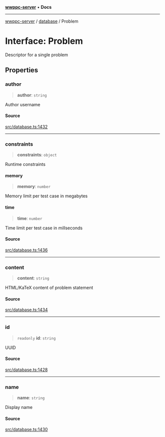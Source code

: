 [**wwppc-server**](../../README.md) • **Docs**

***

[wwppc-server](../../modules.md) / [database](../README.md) / Problem

# Interface: Problem

Descriptor for a single problem

## Properties

### author

> **author**: `string`

Author username

#### Source

[src/database.ts:1432](https://github.com/WWPPC/WWPPC-server/blob/ad5cd9fce3d5cf381927c08c4923fceefb2a5362/src/database.ts#L1432)

***

### constraints

> **constraints**: `object`

Runtime constraints

#### memory

> **memory**: `number`

Memory limit per test case in megabytes

#### time

> **time**: `number`

Time limit per test case in millseconds

#### Source

[src/database.ts:1436](https://github.com/WWPPC/WWPPC-server/blob/ad5cd9fce3d5cf381927c08c4923fceefb2a5362/src/database.ts#L1436)

***

### content

> **content**: `string`

HTML/KaTeX content of problem statement

#### Source

[src/database.ts:1434](https://github.com/WWPPC/WWPPC-server/blob/ad5cd9fce3d5cf381927c08c4923fceefb2a5362/src/database.ts#L1434)

***

### id

> `readonly` **id**: `string`

UUID

#### Source

[src/database.ts:1428](https://github.com/WWPPC/WWPPC-server/blob/ad5cd9fce3d5cf381927c08c4923fceefb2a5362/src/database.ts#L1428)

***

### name

> **name**: `string`

Display name

#### Source

[src/database.ts:1430](https://github.com/WWPPC/WWPPC-server/blob/ad5cd9fce3d5cf381927c08c4923fceefb2a5362/src/database.ts#L1430)
